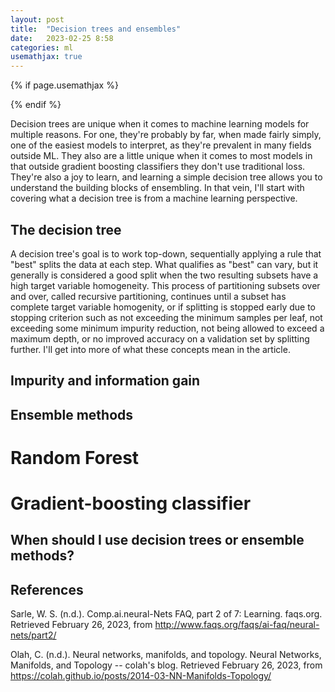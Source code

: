 ```yaml
---
layout: post
title:  "Decision trees and ensembles"
date:   2023-02-25 8:58
categories: ml
usemathjax: true
---
```


<!-- for mathjax support -->
{% if page.usemathjax %}
  <script type="text/x-mathjax-config">
    MathJax.Hub.Config({
    TeX: { equationNumbers: { autoNumber: "AMS" } }
    });
  </script>
  <script type="text/javascript" async src="https://cdn.mathjax.org/mathjax/latest/MathJax.js?config=TeX-AMS-MML_HTMLorMML"></script>
{% endif %}

Decision trees are unique when it comes to machine learning models for multiple reasons. For one, they're probably by far, when made fairly simply, one of the easiest models to interpret, as they're prevalent in many fields outside ML. They also are a little unique when it comes to most models in that outside gradient boosting classifiers they don't use traditional loss. They're also a joy to learn, and learning a simple decision tree allows you to understand the building blocks of ensembling. In that vein, I'll start with covering what a decision tree is from a machine learning perspective.

## The decision tree
A decision tree's goal is to work top-down, sequentially applying a rule that "best" splits the data at each step. What qualifies as "best" can vary, but it generally is considered a good split when the two resulting subsets have a high target variable homogeneity. This process of partitioning subsets over and over, called recursive partitioning, continues until a subset has complete target variable homogenity, or if splitting is stopped early due to stopping criterion such as not exceeding the minimum samples per leaf, not exceeding some minimum impurity reduction, not being allowed to exceed a maximum depth, or no improved accuracy on a validation set by splitting further. I'll get into more of what these concepts mean in the article. 

## Impurity and information gain



## Ensemble methods

# Random Forest

# Gradient-boosting classifier

## When should I use decision trees or ensemble methods?


## References

Sarle, W. S. (n.d.). Comp.ai.neural-Nets FAQ, part 2 of 7: Learning. faqs.org. Retrieved February 26, 2023, from http://www.faqs.org/faqs/ai-faq/neural-nets/part2/ 

Olah, C. (n.d.). Neural networks, manifolds, and topology. Neural Networks, Manifolds, and Topology -- colah's blog. Retrieved February 26, 2023, from https://colah.github.io/posts/2014-03-NN-Manifolds-Topology/ 
